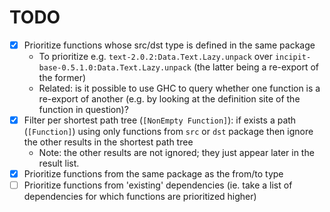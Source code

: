 # TODO

- [x] Prioritize functions whose src/dst type is defined in the same package
   - To prioritize e.g. `text-2.0.2:Data.Text.Lazy.unpack` over `incipit-base-0.5.1.0:Data.Text.Lazy.unpack` (the latter being a re-export of the former)
   - Related: is it possible to use GHC to query whether one function is a re-export of another (e.g. by looking at the definition site of the function in question)?
- [x] Filter per shortest path tree (`[NonEmpty Function]`): if exists a path (`[Function]`) using only functions from `src` or `dst` package then ignore the other results in the shortest path tree
   - Note: the other results are not ignored; they just appear later in the result list.
- [x] Prioritize functions from the same package as the from/to type
- [ ] Prioritize functions from 'existing' dependencies (ie. take a list of dependencies for which functions are prioritized higher)
